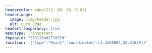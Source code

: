 ```yaml
---
headercolor: rgba(212, 98, 98, 0.62)
headerimage:
  image: /img/header.jpg
  alt: Lucy Edge
headertransparancy: true
menutype: Transparent
fbpageid: "273120402718629"
location: '{"type":"Point","coordinates":[1.4208984,52.61639]}'
---
```

